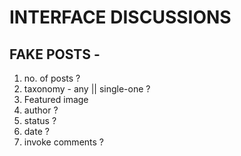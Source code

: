 #   INTERFACE DISCUSSIONS 

## FAKE POSTS - 
1. no. of posts ?
2. taxonomy - any || single-one ?
3. Featured image
3. author ?
4. status ? 
5. date ?
6. invoke comments ?
